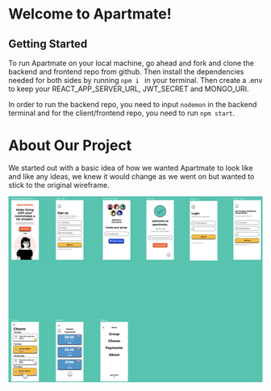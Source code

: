 # Welcome to Apartmate!

## Getting Started

To run Apartmate on your local machine, go ahead and fork and clone the backend and frontend repo from github. Then install the dependencies needed for both sides by running ```npm i ``` in your terminal. 
Then create a .env to keep your REACT_APP_SERVER_URL, JWT_SECRET and MONGO_URI.

In order to run the backend repo, you need to input ```nodemon``` in the backend terminal and for the client/frontend repo, you need to run ```npm start```. 

# About Our Project 

We started out with a basic idea of how we wanted Apartmate to look like and like any ideas, we knew it would change as we went on but wanted to stick to the original wireframe.

<img src="src/assets/images/wireframe.png">
